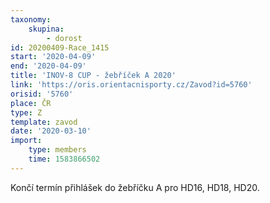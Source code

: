 ```yaml
---
taxonomy:
    skupina:
        - dorost
id: 20200409-Race_1415
start: '2020-04-09'
end: '2020-04-09'
title: 'INOV-8 CUP - žebříček A 2020'
link: 'https://oris.orientacnisporty.cz/Zavod?id=5760'
orisid: '5760'
place: ČR
type: Z
template: zavod
date: '2020-03-10'
import:
    type: members
    time: 1583866502
---
```

Končí termín přihlášek do žebříčku A pro HD16, HD18, HD20.